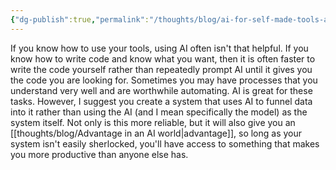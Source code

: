 ```yaml
---
{"dg-publish":true,"permalink":"/thoughts/blog/ai-for-self-made-tools-and-systems/","tags":["blogged","refactored","ai"],"created":"2025-08-30T08:46:51.286+01:00","updated":"2025-09-07T08:53:16.189+01:00"}
---
```


If you know how to use your tools, using AI often isn't that helpful. If you know how to write code and know what you want, then it is often faster to write the code yourself rather than repeatedly prompt AI until it gives you the code you are looking for. Sometimes you may have processes that you understand very well and are worthwhile automating. AI is great for these tasks. However, I suggest you create a system that uses AI to funnel data into it rather than using the AI (and I mean specifically the model) as the system itself. Not only is this more reliable, but it will also give you an [[thoughts/blog/Advantage in an AI world\|advantage]], so long as your system isn't easily sherlocked, you'll have access to something that makes you more productive than anyone else has.